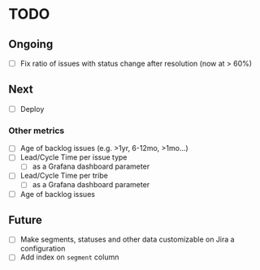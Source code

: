 # TODO

## Ongoing

- [ ] Fix ratio of issues with status change after resolution (now at > 60%)

## Next

- [ ] Deploy

### Other metrics

- [ ] Age of backlog issues (e.g. >1yr, 6-12mo, >1mo...)
- [ ] Lead/Cycle Time per issue type
  - [ ] as a Grafana dashboard parameter
- [ ] Lead/Cycle Time per tribe
  - [ ] as a Grafana dashboard parameter
- [ ] Age of backlog issues

## Future

- [ ] Make segments, statuses and other data customizable on Jira a configuration
- [ ] Add index on `segment` column
